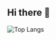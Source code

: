 ## Hi there 👋



![Top Langs](https://ryeshiro5778s-github-readme-stats-flax-phi.vercel.app/api/top-langs/?username=rye-shiro5778&private=true&layout=compact)


<!--
**rye-shiro5778/rye-shiro5778** is a ✨ _special_ ✨ repository because its `README.md` (this file) appears on your GitHub profile.

Here are some ideas to get you started:

- 🔭 I’m currently working on ...
- 🌱 I’m currently learning ...
- 👯 I’m looking to collaborate on ...
- 🤔 I’m looking for help with ...
- 💬 Ask me about ...
- 📫 How to reach me: ...
- 😄 Pronouns: ...
- ⚡ Fun fact: ...
-->
